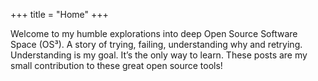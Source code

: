 +++
title =  "Home"
+++

Welcome to my humble explorations into deep Open Source Software Space (OS³). A story of trying, failing, understanding why and retrying. Understanding is my goal. It’s the only way to learn. These posts are my small contribution to these great open source tools!